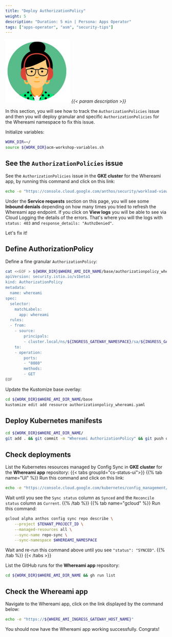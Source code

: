 ```yaml
---
title: "Deploy AuthorizationPolicy"
weight: 5
description: "Duration: 5 min | Persona: Apps Operator"
tags: ["apps-operator", "asm", "security-tips"]
---
```

![Apps Operator](/images/apps-operator.png)
_{{< param description >}}_

In this section, you will see how to track the `AuthorizationPolicies` issue and then you will deploy granular and specific `AuthorizationPolicies` for the Whereami namespace to fix this issue.

Initialize variables:
```Bash
WORK_DIR=~/
source ${WORK_DIR}acm-workshop-variables.sh
```

## See the `AuthorizationPolicies` issue

See the `AuthorizationPolicies` issue in the **GKE cluster** for the Whereami app, by running this command and click on this link:
```Bash
echo -e "https://console.cloud.google.com/anthos/security/workload-view/Deployment/${GKE_LOCATION}/${GKE_NAME}/${WHEREAMI_NAMESPACE}/whereami?project=${TENANT_PROJECT_ID}"
```

Under the **Service requests** section on this page, you will see some **Inbound denials** depending on how many times you tried to refresh the Whereami app endpoint. If you click on **View logs** you will be able to see via Cloud Logging the details of the errors. That's where you will the logs with `status: 403` and `response_details: "AuthzDenied"`.

Let's fix it!

## Define AuthorizationPolicy

Define a fine granular `AuthorizationPolicy`:
```Bash
cat <<EOF > ${WORK_DIR}$WHERE_AMI_DIR_NAME/base/authorizationpolicy_whereami.yaml
apiVersion: security.istio.io/v1beta1
kind: AuthorizationPolicy
metadata:
  name: whereami
spec:
  selector:
    matchLabels:
      app: whereami
  rules:
  - from:
    - source:
        principals:
        - cluster.local/ns/${INGRESS_GATEWAY_NAMESPACE}/sa/${INGRESS_GATEWAY_NAME}
    to:
    - operation:
        ports:
        - "8080"
        methods:
        - GET
EOF
```

Update the Kustomize base overlay:
```Bash
cd ${WORK_DIR}$WHERE_AMI_DIR_NAME/base
kustomize edit add resource authorizationpolicy_whereami.yaml
```

## Deploy Kubernetes manifests

```Bash
cd ${WORK_DIR}$WHERE_AMI_DIR_NAME/
git add . && git commit -m "Whereami AuthorizationPolicy" && git push origin main
```

## Check deployments

List the Kubernetes resources managed by Config Sync in **GKE cluster** for the **Whereami app** repository:
{{< tabs groupId="cs-status-ui">}}
{{% tab name="UI" %}}
Run this command and click on this link:
```Bash
echo -e "https://console.cloud.google.com/kubernetes/config_management/packages?project=${TENANT_PROJECT_ID}"
```
Wait until you see the `Sync status` column as `Synced` and the `Reconcile status` column as `Current`.
{{% /tab %}}
{{% tab name="gcloud" %}}
Run this command:
```Bash
gcloud alpha anthos config sync repo describe \
    --project $TENANT_PROJECT_ID \
    --managed-resources all \
    --sync-name repo-sync \
    --sync-namespace $WHEREAMI_NAMESPACE
```
Wait and re-run this command above until you see `"status": "SYNCED"`.
{{% /tab %}}
{{< /tabs >}}

List the GitHub runs for the **Whereami app** repository:
```Bash
cd ${WORK_DIR}$WHERE_AMI_DIR_NAME && gh run list
```

## Check the Whereami app

Navigate to the Whereami app, click on the link displayed by the command below:
```Bash
echo -e "https://${WHERE_AMI_INGRESS_GATEWAY_HOST_NAME}"
```

You should now have the Whereami app working successfully. Congrats!